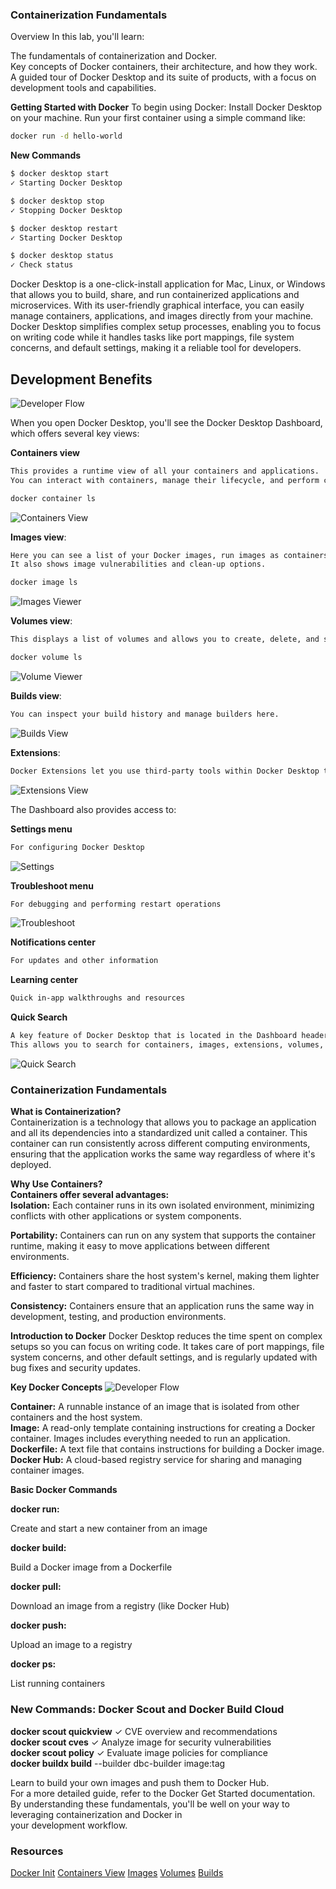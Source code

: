 ### Containerization Fundamentals


Overview
In this lab, you'll learn:

The fundamentals of containerization and Docker.</br>
Key concepts of Docker containers, their architecture, and how they work.</br>
A guided tour of Docker Desktop and its suite of products, with a focus on development tools and capabilities.</br>

**Getting Started with Docker**
To begin using Docker:
Install Docker Desktop on your machine.
Run your first container using a simple command like:

```sh
docker run -d hello-world
```

**New Commands**
```sh
$ docker desktop start
✓ Starting Docker Desktop

$ docker desktop stop
✓ Stopping Docker Desktop

$ docker desktop restart
✓ Starting Docker Desktop

$ docker desktop status
✓ Check status

```
Docker Desktop is a one-click-install application for Mac, Linux, or Windows that allows you to build, share, and run containerized applications and microservices. With its user-friendly graphical interface, you can easily manage containers, applications, and images directly from your machine. Docker Desktop simplifies complex setup processes, enabling you to focus on writing code while it handles tasks like port mappings, file system concerns, and default settings, making it a reliable tool for developers.</br>
 
## Development Benefits
![Developer Flow](https://github.com/artofthepossible/whale-of-a-time/blob/main/labs/images/docker-development-benefits.png)

When you open Docker Desktop, you'll see the Docker Desktop Dashboard, which offers several key views:</br>

**Containers view**
```sh
This provides a runtime view of all your containers and applications.
You can interact with containers, manage their lifecycle, and perform common actions.

docker container ls
```

![Containers View](https://github.com/artofthepossible/whale-of-a-time/blob/main/labs/images/containers-view.png)

**Images view**: 
```sh
Here you can see a list of your Docker images, run images as containers, pull the latest versions from Docker Hub, and inspect images.
It also shows image vulnerabilities and clean-up options.

docker image ls

```
![Images Viewer](https://github.com/artofthepossible/whale-of-a-time/blob/main/labs/images/images-view.png)


**Volumes view**: 
```sh
This displays a list of volumes and allows you to create, delete, and see which ones are being used.

docker volume ls
```
![Volume Viewer](https://github.com/artofthepossible/whale-of-a-time/blob/main/labs/images/volume-view.png)

**Builds view**: 
```sh
You can inspect your build history and manage builders here.
```
![Builds View](https://github.com/artofthepossible/whale-of-a-time/blob/main/labs/images/builds-view.png)

**Extensions**: 
```sh
Docker Extensions let you use third-party tools within Docker Desktop to extend its functionality
```
![Extensions View](https://github.com/artofthepossible/whale-of-a-time/blob/main/labs/images/extensions.png)

The Dashboard also provides access to:</br>

**Settings menu** 
```sh
For configuring Docker Desktop
```
![Settings](https://github.com/artofthepossible/whale-of-a-time/blob/main/labs/images/settings.png)

**Troubleshoot menu**
```sh
For debugging and performing restart operations
```
![Troubleshoot](https://github.com/artofthepossible/whale-of-a-time/blob/main/labs/images/troubleshoot.png)


**Notifications center** 
```sh
For updates and other information
```

**Learning center** 
```sh
Quick in-app walkthroughs and resources
```

**Quick Search**
```sh
A key feature of Docker Desktop that is located in the Dashboard header.
This allows you to search for containers, images, extensions, volumes, and even Docker documentation.
```
![Quick Search](https://github.com/artofthepossible/whale-of-a-time/blob/main/labs/images/quick-search.png)

### Containerization Fundamentals

**What is Containerization?**</br>
Containerization is a technology that allows you to package an application and all its dependencies into a standardized unit called a container. This container can run consistently across different computing environments, ensuring that the application works the same way regardless of where it's deployed.</br>

**Why Use Containers?**</br>
**Containers offer several advantages:**</br>
**Isolation:** Each container runs in its own isolated environment, minimizing conflicts with other applications or system components.</br>

**Portability:** Containers can run on any system that supports the container runtime, making it easy to move applications between different environments.</br>

**Efficiency:** Containers share the host system's kernel, making them lighter and faster to start compared to traditional virtual machines.</br>

**Consistency:** Containers ensure that an application runs the same way in development, testing, and production environments.</br>

**Introduction to Docker**
Docker Desktop reduces the time spent on complex setups so you can focus on writing code. It takes care of port mappings, file system concerns, and other default settings, and is regularly updated with bug fixes and security updates.

**Key Docker Concepts**
![Developer Flow](https://github.com/artofthepossible/whale-of-a-time/blob/main/labs/images/concepts.png)

**Container:** A runnable instance of an image that is isolated from other containers and the host system.</br>
**Image:** A read-only template containing instructions for creating a Docker container. Images includes everything needed to run an application.</br>
**Dockerfile:** A text file that contains instructions for building a Docker image.</br>
**Docker Hub:** A cloud-based registry service for sharing and managing container images.</br>

**Basic Docker Commands**
**<p>docker run:</p>** Create and start a new container from an image</br>
**<p>docker build:</p>** Build a Docker image from a Dockerfile</br>
**<p>docker pull:</p>** Download an image from a registry (like Docker Hub)</br>
**<p>docker push:</p>** Upload an image to a registry</br>
**<p>docker ps:</p>** List running containers</br>

### New Commands: Docker Scout and Docker Build Cloud 

**docker scout quickview** ✓ CVE overview and recommendations</br>
**docker scout cves** ✓ Analyze image for security vulnerabilities</br>
**docker scout policy** ✓ Evaluate image policies for compliance</br>
**docker buildx build** --builder dbc-builder image:tag</br>

Learn to build your own images and push them to Docker Hub.</br>
For a more detailed guide, refer to the Docker Get Started documentation.</br>
By understanding these fundamentals, you'll be well on your way to leveraging containerization and Docker in</br> your development workflow.</br>


### Resources
[Docker Init](https://docs.docker.com/reference/cli/docker/init/)
[Containers View](https://docs.docker.com/desktop/use-desktop/container/)
[Images](https://docs.docker.com/desktop/use-desktop/images/)
[Volumes](https://docs.docker.com/desktop/use-desktop/volumes/)
[Builds](https://docs.docker.com/desktop/use-desktop/builds/)
